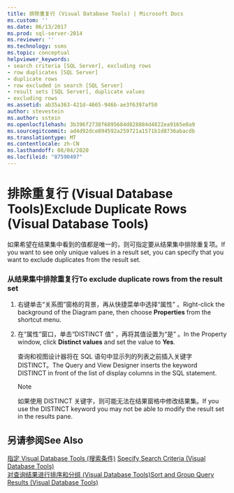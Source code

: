 ```yaml
---
title: 排除重复行 (Visual Database Tools) | Microsoft Docs
ms.custom: ''
ms.date: 06/13/2017
ms.prod: sql-server-2014
ms.reviewer: ''
ms.technology: ssms
ms.topic: conceptual
helpviewer_keywords:
- search criteria [SQL Server], excluding rows
- row duplicates [SQL Server]
- duplicate rows
- row excluded in search [SQL Server]
- result sets [SQL Server], duplicate values
- excluding rows
ms.assetid: ab35a363-421d-4665-946b-ae3f6397af50
author: stevestein
ms.author: sstein
ms.openlocfilehash: 3b396f2738f6895684d828884d4822ea9165e0a9
ms.sourcegitcommit: ad4d92dce894592a259721a1571b1d8736abacdb
ms.translationtype: MT
ms.contentlocale: zh-CN
ms.lasthandoff: 08/04/2020
ms.locfileid: "87590497"
---
```

# <a name="exclude-duplicate-rows-visual-database-tools"></a><span data-ttu-id="7f2ca-102">排除重复行 (Visual Database Tools)</span><span class="sxs-lookup"><span data-stu-id="7f2ca-102">Exclude Duplicate Rows (Visual Database Tools)</span></span>
  <span data-ttu-id="7f2ca-103">如果希望在结果集中看到的值都是唯一的，则可指定要从结果集中排除重复项。</span><span class="sxs-lookup"><span data-stu-id="7f2ca-103">If you want to see only unique values in a result set, you can specify that you want to exclude duplicates from the result set.</span></span>  
  
### <a name="to-exclude-duplicate-rows-from-the-result-set"></a><span data-ttu-id="7f2ca-104">从结果集中排除重复行</span><span class="sxs-lookup"><span data-stu-id="7f2ca-104">To exclude duplicate rows from the result set</span></span>  
  
1.  <span data-ttu-id="7f2ca-105">右键单击“关系图”窗格的背景，再从快捷菜单中选择“属性”  。</span><span class="sxs-lookup"><span data-stu-id="7f2ca-105">Right-click the background of the Diagram pane, then choose **Properties** from the shortcut menu.</span></span>  
  
2.  <span data-ttu-id="7f2ca-106">在“属性”窗口，单击“DISTINCT 值”  ，再将其值设置为“是”  。</span><span class="sxs-lookup"><span data-stu-id="7f2ca-106">In the Property window, click **Distinct values** and set the value to **Yes**.</span></span>  
  
     <span data-ttu-id="7f2ca-107">查询和视图设计器将在 SQL 语句中显示列的列表之前插入关键字 DISTINCT。</span><span class="sxs-lookup"><span data-stu-id="7f2ca-107">The Query and View Designer inserts the keyword DISTINCT in front of the list of display columns in the SQL statement.</span></span>  
  
    > [!NOTE]  
    >  <span data-ttu-id="7f2ca-108">如果使用 DISTINCT 关键字，则可能无法在结果窗格中修改结果集。</span><span class="sxs-lookup"><span data-stu-id="7f2ca-108">If you use the DISTINCT keyword you may not be able to modify the result set in the results pane.</span></span>  
  
## <a name="see-also"></a><span data-ttu-id="7f2ca-109">另请参阅</span><span class="sxs-lookup"><span data-stu-id="7f2ca-109">See Also</span></span>  
 <span data-ttu-id="7f2ca-110">[指定 Visual Database Tools &#40;搜索条件&#41;](visual-database-tools.md) </span><span class="sxs-lookup"><span data-stu-id="7f2ca-110">[Specify Search Criteria &#40;Visual Database Tools&#41;](visual-database-tools.md) </span></span>  
 [<span data-ttu-id="7f2ca-111">对查询结果进行排序和分组 (Visual Database Tools)</span><span class="sxs-lookup"><span data-stu-id="7f2ca-111">Sort and Group Query Results &#40;Visual Database Tools&#41;</span></span>](sort-and-group-query-results-visual-database-tools.md)  
  
  
